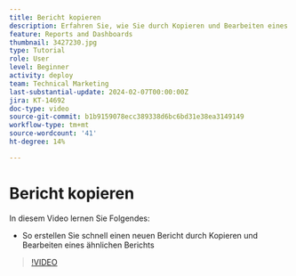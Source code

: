 ```yaml
---
title: Bericht kopieren
description: Erfahren Sie, wie Sie durch Kopieren und Bearbeiten eines ähnlichen Berichts schnell einen neuen Bericht erstellen können.
feature: Reports and Dashboards
thumbnail: 3427230.jpg
type: Tutorial
role: User
level: Beginner
activity: deploy
team: Technical Marketing
last-substantial-update: 2024-02-07T00:00:00Z
jira: KT-14692
doc-type: video
source-git-commit: b1b9159078ecc389338d6bc6bd31e38ea3149149
workflow-type: tm+mt
source-wordcount: '41'
ht-degree: 14%

---
```


# Bericht kopieren

In diesem Video lernen Sie Folgendes:

* So erstellen Sie schnell einen neuen Bericht durch Kopieren und Bearbeiten eines ähnlichen Berichts

>[!VIDEO](https://video.tv.adobe.com/v/3427230/?quality=12&learn=on)

